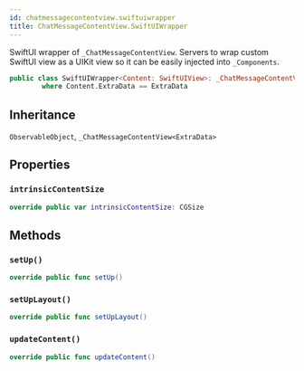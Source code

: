 ```yaml
---
id: chatmessagecontentview.swiftuiwrapper 
title: ChatMessageContentView.SwiftUIWrapper
--- 
```


SwiftUI wrapper of `_ChatMessageContentView`.
Servers to wrap custom SwiftUI view as a UIKit view so it can be easily injected into `_Components`.

``` swift
public class SwiftUIWrapper<Content: SwiftUIView>: _ChatMessageContentView<ExtraData>, ObservableObject
        where Content.ExtraData == ExtraData
```

## Inheritance

`ObservableObject`, `_ChatMessageContentView<ExtraData>`

## Properties

### `intrinsicContentSize`

``` swift
override public var intrinsicContentSize: CGSize 
```

## Methods

### `setUp()`

``` swift
override public func setUp() 
```

### `setUpLayout()`

``` swift
override public func setUpLayout() 
```

### `updateContent()`

``` swift
override public func updateContent() 
```
